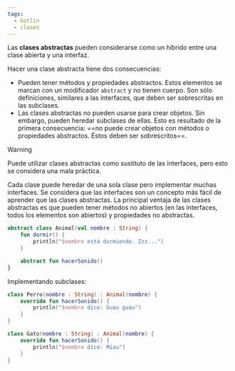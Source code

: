 ```yaml
---
tags:
  - kotlin
  - clases
---
```

Las **clases abstractas** pueden considerarse como un híbrido entre una clase abierta y una interfaz.

Hacer una clase abstracta tiene dos consecuencias:

- Pueden tener métodos y propiedades abstractos. Estos elementos se marcan con un modificador `abstract` y no tienen cuerpo. Son sólo definiciones, similares a las interfaces, que deben ser sobrescritas en las subclases.
- Las clases abstractas no pueden usarse para crear objetos. Sin embargo, pueden heredar subclases de ellas. Esto es resultado de la primera consecuencia: ==no puede crear objetos con métodos o propiedades abstractos. Éstos deben ser sobrescritos==.

>[!WARNING]
>Puede utilizar clases abstractas como sustituto de las interfaces, pero esto se considera una mala práctica.

Cada clase puede heredar de una sola clase pero implementar muchas interfaces. Se considera que las interfaces son un concepto más fácil de aprender que las clases abstractas. La principal ventaja de las clases abstractas es que pueden tener métodos no abiertos (en las interfaces, todos los elementos son abiertos) y propiedades no abstractas.

```kotlin
abstract class Animal(val nombre : String) {
	fun dormir() {
		println("$nombre está durmiendo. Zzz...")
	}

	abstract fun hacerSonido()
}
```

Implementando subclases:

```kotlin
class Perro(nombre : String) : Animal(nombre) {
	override fun hacerSonido() {
		println("$nombre dice: Guau guau")
	}
}

class Gato(nombre : String) : Animal(nombre) {
	override fun hacerSonido() {
		println("$nombre dice: Miau")
	}
}
```